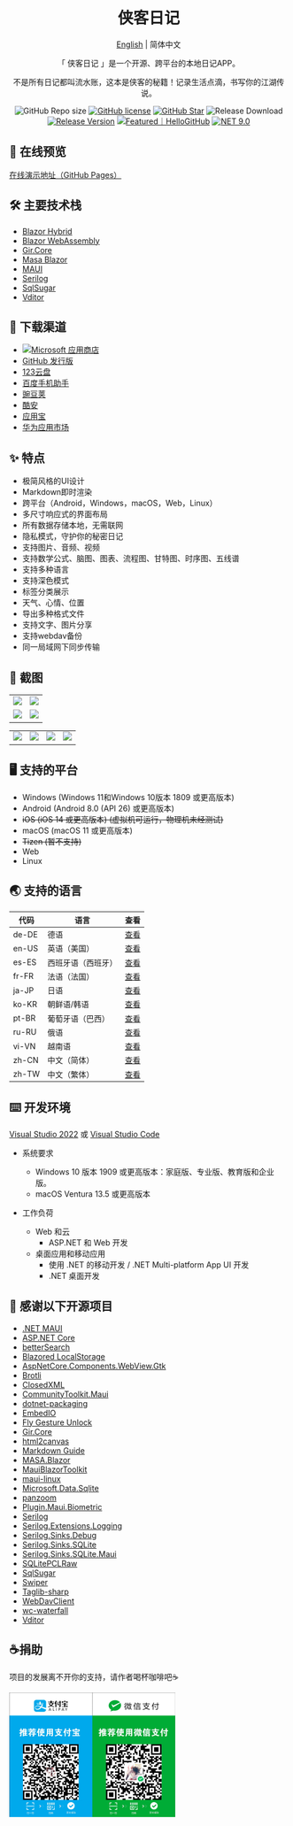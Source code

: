 <h1 align="center">侠客日记</h1>

<div align="center">

[English](./README.en-US.md) | 简体中文

「 侠客日记 」是一个开源、跨平台的本地日记APP。

不是所有日记都叫流水账，这本是侠客的秘籍！记录生活点滴，书写你的江湖传说。

![GitHub Repo size](https://img.shields.io/github/repo-size/Yu-Core/SwashbucklerDiary?style=flat-square&color=FF5722)
[![GitHub license](https://img.shields.io/github/license/Yu-Core/SwashbucklerDiary?style=flat-square)](LICENSE)
[![GitHub Star](https://img.shields.io/github/stars/Yu-Core/SwashbucklerDiary?style=flat-square&color=FFEE58)](https://github.com/Yu-Core/SwashbucklerDiary/stargazers)
![Release Download](https://img.shields.io/github/downloads/Yu-Core/SwashbucklerDiary/total?style=flat-square)
[![Release Version](https://img.shields.io/github/v/release/Yu-Core/SwashbucklerDiary?style=flat-square&color=3cb371)](https://github.com/Yu-Core/SwashbucklerDiary/releases/latest)
<a href="https://hellogithub.com/repository/f4e1065b09114738915da27ef18ba09b" target="_blank"><img src="https://api.hellogithub.com/v1/widgets/recommend.svg?rid=f4e1065b09114738915da27ef18ba09b&claim_uid=jhAc53UNagbM7I9&theme=small" alt="Featured｜HelloGitHub" /></a>
[![NET 9.0](https://img.shields.io/badge/dotnet-9.0-purple.svg?style=flat-square&color=512bd4)](https://learn.microsoft.com/zh-cn/dotnet/core/whats-new/dotnet-9)

</div>

## 🔗 在线预览
[在线演示地址（GitHub Pages）](https://yu-core.github.io/SwashbucklerDiary/)

## 🛠️ 主要技术栈
- [Blazor Hybrid](https://learn.microsoft.com/aspnet/core/blazor/hybrid/) 
- [Blazor WebAssembly](https://learn.microsoft.com/aspnet/core/blazor/hosting-models#blazor-webassembly)
- [Gir.Core](https://gircore.github.io/)
- [Masa Blazor](https://docs.masastack.com/blazor/introduction/why-masa-blazor) 
- [MAUI](https://learn.microsoft.com/dotnet/maui/)
- [Serilog](https://serilog.net/)
- [SqlSugar](https://www.donet5.com/Home/Doc) 
- [Vditor](https://b3log.org/vditor/) 

## 🚀 下载渠道
- [![Microsoft 应用商店](https://get.microsoft.com/images/zh-cn%20dark.svg)](https://apps.microsoft.com/store/detail/9P6PBVBF466L?launch=true&mode=full)
- [GitHub 发行版](https://github.com/Yu-Core/SwashbucklerDiary/releases)
- [123云盘](https://www.123912.com/s/eVjxjv-IfnX)
- [百度手机助手](https://shouji.baidu.com/detail/5000042660?source=appbaidu)
- [豌豆荚](https://www.wandoujia.com/apps/8369224)
- [酷安](https://www.coolapk.com/apk/937401)
- [应用宝](https://sj.qq.com/appdetail/com.yucore.swashbucklerdiary)
- [华为应用市场](https://appgallery.huawei.com/app/C107898911)

## ✨ 特点
* 极简风格的UI设计
* Markdown即时渲染
* 跨平台（Android，Windows，macOS，Web，Linux）
* 多尺寸响应式的界面布局
* 所有数据存储本地，无需联网
* 隐私模式，守护你的秘密日记
* 支持图片、音频、视频
* 支持数学公式、脑图、图表、流程图、甘特图、时序图、五线谱
* 支持多种语言
* 支持深色模式
* 标签分类展示
* 天气、心情、位置
* 导出多种格式文件
* 支持文字、图片分享
* 支持webdav备份
* 同一局域网下同步传输

## 🧩 截图

<table>
    <tr>
        <td><img src="./res/screenshots/Windows(1).png"/></td>
        <td><img src="./res/screenshots/Windows(2).png"/></td>
    </tr>
    <tr>
        <td><img src="./res/screenshots/Windows(3).png"/></td>
        <td><img src="./res/screenshots/Windows(4).png"/></td>
    </tr>
 </table>

 <table>
    <tr>
        <td><img src="./res/screenshots/Android(1).png"/></td>
        <td><img src="./res/screenshots/Android(2).png"/></td>
        <td><img src="./res/screenshots/Android(3).png"/></td>
        <td><img src="./res/screenshots/Android(4).png"/></td>
    </tr>
 </table>

## 🖥 支持的平台
- Windows (Windows 11和Windows 10版本 1809 或更高版本)
- Android (Android 8.0 (API 26) 或更高版本)
- ~~iOS (iOS 14 或更高版本) (虚拟机可运行，物理机未经测试)~~
- macOS (macOS 11 或更高版本)
- ~~Tizen (暂不支持)~~
- Web
- Linux

## 🌏️ 支持的语言

| 代码    | 语言             | 查看                                                             |
| ------- | ---------------- | ---------------------------------------------------------------- |
| de-DE   | 德语             | [查看](./src/SwashbucklerDiary.Rcl/wwwroot/i18n/de-DE.json)      |
| en-US   | 英语（美国）       | [查看](./src/SwashbucklerDiary.Rcl/wwwroot/i18n/en-US.json)      |
| es-ES   | 西班牙语（西班牙） | [查看](./src/SwashbucklerDiary.Rcl/wwwroot/i18n/es-ES.json)      |
| fr-FR   | 法语（法国）       | [查看](./src/SwashbucklerDiary.Rcl/wwwroot/i18n/fr-FR.json)      |
| ja-JP   | 日语             | [查看](./src/SwashbucklerDiary.Rcl/wwwroot/i18n/ja-JP.json)      |
| ko-KR   | 朝鲜语/韩语        | [查看](./src/SwashbucklerDiary.Rcl/wwwroot/i18n/ko-KR.json)      |
| pt-BR   | 葡萄牙语（巴西）   | [查看](./src/SwashbucklerDiary.Rcl/wwwroot/i18n/pt-BR.json)      |
| ru-RU   | 俄语              | [查看](./src/SwashbucklerDiary.Rcl/wwwroot/i18n/ru-RU.json)      |
| vi-VN   | 越南语            | [查看](./src/SwashbucklerDiary.Rcl/wwwroot/i18n/vi-VN.json)      |
| zh-CN   | 中文（简体）       | [查看](./src/SwashbucklerDiary.Rcl/wwwroot/i18n/zh-CN.json)      |
| zh-TW   | 中文（繁体）       | [查看](./src/SwashbucklerDiary.Rcl/wwwroot/i18n/zh-TW.json)      |

## ⌨️ 开发环境

[Visual Studio 2022](https://learn.microsoft.com/zh-cn/visualstudio/install/install-visual-studio?view=vs-2022) 或 [Visual Studio Code](https://code.visualstudio.com/docs)

- 系统要求

    - Windows 10 版本 1909 或更高版本：家庭版、专业版、教育版和企业版。
    - macOS Ventura 13.5 或更高版本

- 工作负荷

    - Web 和云
        - ASP.NET 和 Web 开发
    - 桌面应用和移动应用
        - 使用 .NET 的移动开发 / .NET Multi-platform App UI 开发
        - .NET 桌面开发

## 🙏 感谢以下开源项目
- [.NET MAUI](https://github.com/dotnet/maui)
- [ASP.NET Core](https://github.com/dotnet/aspnetcore)
- [betterSearch](https://github.com/jayZOU/betterSearch)
- [Blazored LocalStorage](https://github.com/Blazored/LocalStorage)
- [AspNetCore.Components.WebView.Gtk](https://github.com/Yu-Core/AspNetCore.Components.WebView.Gtk)
- [Brotli](https://github.com/google/brotli)
- [ClosedXML](https://github.com/ClosedXML/ClosedXML)
- [CommunityToolkit.Maui](https://github.com/CommunityToolkit/Maui)
- [dotnet-packaging](https://github.com/quamotion/dotnet-packaging)
- [EmbedIO](https://github.com/unosquare/embedio)
- [Fly Gesture Unlock](https://github.com/feiafei27/fly-gesture-unlock)
- [Gir.Core](https://github.com/gircore/gir.core)
- [html2canvas](https://github.com/niklasvh/html2canvas)
- [Markdown Guide](https://github.com/mattcone/markdown-guide)
- [MASA.Blazor](https://github.com/BlazorComponent/MASA.Blazor)
- [MauiBlazorToolkit](https://github.com/Yu-Core/MauiBlazorToolkit)
- [maui-linux](https://github.com/jsuarezruiz/maui-linux)
- [Microsoft.Data.Sqlite](https://github.com/dotnet/efcore#microsoftdatasqlite)
- [panzoom](https://github.com/anvaka/panzoom)
- [Plugin.Maui.Biometric](https://github.com/FreakyAli/Plugin.Maui.Biometric)
- [Serilog](https://github.com/serilog/serilog)
- [Serilog.Extensions.Logging](https://github.com/serilog/serilog-extensions-logging)
- [Serilog.Sinks.Debug](https://github.com/serilog/serilog-sinks-debug)
- [Serilog.Sinks.SQLite](https://github.com/saleem-mirza/serilog-sinks-sqlite)
- [Serilog.Sinks.SQLite.Maui](https://github.com/Yu-Core/Serilog-Sinks-SQLite-Maui)
- [SQLitePCLRaw](https://github.com/ericsink/SQLitePCL.raw)
- [SqlSugar](https://github.com/DotNetNext/SqlSugar)
- [Swiper](https://github.com/nolimits4web/swiper)
- [Taglib-sharp](https://github.com/mono/taglib-sharp)
- [WebDavClient](https://github.com/skazantsev/WebDavClient)
- [wc-waterfall](https://github.com/huodoushigemi/wc-flow-layout)
- [Vditor](https://github.com/Vanessa219/vditor)

## ☕捐助
项目的发展离不开你的支持，请作者喝杯咖啡吧☕

<img src="./res/sponsor/sponsor.png" width=300>
